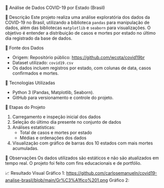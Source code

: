 🦠 Análise de Dados COVID-19 por Estado (Brasil)

📌 Descrição
Este projeto realiza uma análise exploratória dos dados da COVID-19 no Brasil, utilizando a biblioteca `pandas` para manipulação de dados, além das bibliotecas `matplotlib` e `seaborn` para visualizações. O objetivo é entender a distribuição de casos e mortes por estado no último dia registrado da base de dados.

📂 Fonte dos Dados
- Origem: Repositório público: https://github.com/wcota/covid19br
- Dataset utilizado: `covid19.csv`  
- Os dados incluem registros por estado, com colunas de data, casos confirmados e mortes.

🧰 Tecnologias Utilizadas
- Python 3 (Pandas, Matplotlib, Seaborn).
- GitHub para versionamento e controle do projeto.

🧪 Etapas do Projeto
1. Carregamento e inspeção inicial dos dados
2. Seleção do último dia presente no conjunto de dados
4. Análises estatísticas:
   - Total de casos e mortes por estado
   - Médias e ordenações dos dados
5. Visualização com gráfico de barras dos 10 estados com mais mortes acumuladas.

📎 Observações
Os dados utilizados são estáticos e não são atualizados em tempo real.
O projeto foi feito com fins educacionais e de portfólio.

📈 Resultado Visual
Gráfico 1: https://github.com/carlosemanueln/covid19-analise-brasil/blob/main/Gr%C3%A1fico%201.png
Gráfico 2: 
